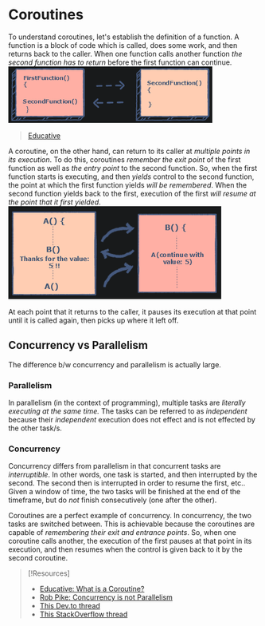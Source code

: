 
# Coroutines
To understand coroutines, let's establish the definition of a function. A function is a block of code which is called, does some work, and then returns back to the caller. When one function calls another function *the second function has to return* before the first function can continue.
<br>
![](/coding/coding-pics/coroutines-1.png)
> [Educative](https://www.educative.io/answers/what-is-a-coroutine)

A coroutine, on the other hand, can return to its caller at *multiple points in its execution*. To do this, coroutines *remember the exit point* of the first function as well as *the entry point* to the second function. So, when the first function starts is executing, and then *yields* control to the second function, the point at which the first function yields *will be remembered*. When the second function yields back to the first, execution of the first *will resume at the point that it first yielded*.
<br>
![](/coding/coding-pics/coroutines-2.png)

At each point that it returns to the caller, it pauses its execution at that point until it is called again, then picks up where it left off.
## Concurrency vs Parallelism
The difference b/w concurrency and parallelism is actually large. 
### Parallelism
In parallelism (in the context of programming), multiple tasks are *literally executing at the same time.* The tasks can be referred to as *independent* because their *independent* execution does not effect and is not effected by the other task/s.
### Concurrency
Concurrency differs from parallelism in that concurrent tasks are *interruptible*. In other words, one task is started, and then interrupted by the second. The second then is interrupted in order to resume the first, etc.. Given a window of time, the two tasks will be finished at the end of the timeframe, but do *not* finish consecutively (one after the other).

Coroutines are a perfect example of concurrency. In concurrency, the two tasks are switched between. This is achievable because the coroutines are capable of *remembering their exit and entrance points*. So, when one coroutine calls another, the execution of the first pauses at that point in its execution, and then resumes when the control is given back to it by the second coroutine.

> [!Resources]
> - [Educative: What is a Coroutine?](https://www.educative.io/answers/what-is-a-coroutine)
> - [Rob Pike: Concurrency is not Parallelism](https://vimeo.com/49718712)
> - [This Dev.to thread](https://dev.to/thibmaek/explain-coroutines-like-im-five-2d9)
> - [This StackOverflow thread](https://stackoverflow.com/questions/553704/what-is-a-coroutine/62162266#62162266)

